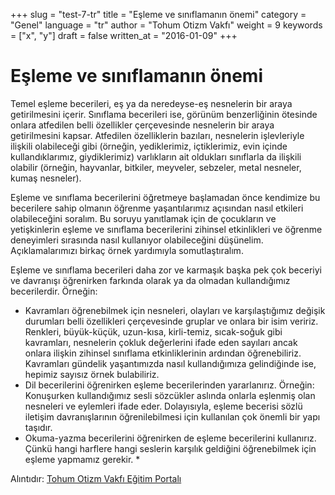 +++
slug = "test-7-tr"
title = "Eşleme ve sınıflamanın önemi"
category = "Genel"
language = "tr"
author = "Tohum Otizm Vakfı"
weight = 9
keywords = ["x", "y"]
draft = false
written_at = "2016-01-09"
+++
#  Eşleme ve sınıflamanın önemi

Temel eşleme becerileri, eş ya da neredeyse-eş nesnelerin bir araya getirilmesini içerir. Sınıflama becerileri ise, görünüm benzerliğinin ötesinde onlara atfedilen belli özellikler çerçevesinde nesnelerin bir araya getirilmesini kapsar. Atfedilen özelliklerin bazıları, nesnelerin işlevleriyle ilişkili olabileceği gibi (örneğin, yediklerimiz, içtiklerimiz, evin içinde kullandıklarımız, giydiklerimiz) varlıkların ait oldukları sınıflarla da ilişkili olabilir (örneğin, hayvanlar, bitkiler, meyveler, sebzeler, metal nesneler, kumaş nesneler).

Eşleme ve sınıflama becerilerini öğretmeye başlamadan önce kendimize bu becerilere sahip olmanın öğrenme yaşantılarımız açısından nasıl etkileri olabileceğini soralım. Bu soruyu yanıtlamak için de çocukların ve yetişkinlerin eşleme ve sınıflama becerilerini zihinsel etkinlikleri ve öğrenme deneyimleri sırasında nasıl kullanıyor olabileceğini düşünelim. Açıklamalarımızı birkaç örnek yardımıyla somutlaştıralım.

Eşleme ve sınıflama becerileri daha zor ve karmaşık başka pek çok beceriyi ve davranışı öğrenirken farkında olarak ya da olmadan kullandığımız becerilerdir. Örneğin:

* Kavramları öğrenebilmek için nesneleri, olayları ve karşılaştığımız değişik durumları belli özellikleri çerçevesinde gruplar ve onlara bir isim veririz. Renkleri, büyük-küçük, uzun-kısa, kirli-temiz, sıcak-soğuk gibi kavramları, nesnelerin çokluk değerlerini ifade eden sayıları ancak onlara ilişkin zihinsel sınıflama etkinliklerinin ardından öğrenebiliriz. Kavramları gündelik yaşantımızda nasıl kullandığımıza gelindiğinde ise, hepimiz sayısız örnek bulabiliriz.
* Dil becerilerini öğrenirken eşleme becerilerinden yararlanırız. Örneğin: Konuşurken kullandığımız sesli sözcükler aslında onlarla eşlenmiş olan nesneleri ve eylemleri ifade eder. Dolayısıyla, eşleme becerisi sözlü iletişim davranışlarının öğrenilebilmesi için kullanılan çok önemli bir yapı taşıdır.
* Okuma-yazma becerilerini öğrenirken de eşleme becerilerini kullanırız. Çünkü hangi harflere hangi seslerin karşılık geldiğini öğrenebilmek için eşleme yapmamız gerekir. *

Alıntıdır: [Tohum Otizm Vakfı Eğitim Portalı](http://www.tohumotizmportali.org/icerik/temel-becerileri-kazandirmak/nesneleri-esleme-ve-siniflama/esleme-ve-siniflamanin-onemi)